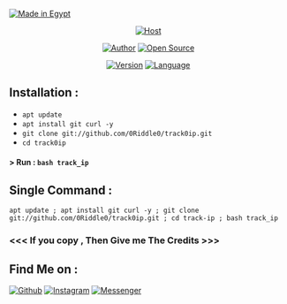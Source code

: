 <p align="left">
<a href="#"><img title="Made in Egypt" src="https://img.shields.io/badge/MADE%20IN-Egypt-black?colorA=%C0C0C0&colorB=%C0C0C0&style=for-the-badge"></a>
</p>
<p align="center">
<a href="#"><img title="Host" src="https://raw.githubusercontent.com/htr-tech/release-download/master/images/banner/trackip.png"></a>
</p>
<p align="center">
<a href="https://github.com/0Riddle0"><img title="Author" src="https://img.shields.io/badge/Author-0Riddle0-red.svg?style=for-the-badge&logo=github"></a>
<a href="#"><img title="Open Source" src="https://img.shields.io/badge/Open%20Source-%E2%9D%A4-green?style=for-the-badge"></a>
</p>
<p align="center">
<a href="#"><img title="Version" src="https://img.shields.io/badge/Version-2.0-green.svg?style=flat-square"></a>
<a href="#"><img title="Language" src="https://badges.frapsoft.com/bash/v1/bash.png?v=103"></a>
</p>

## Installation :

* `apt update`
* `apt install git curl -y`
* `git clone git://github.com/0Riddle0/track0ip.git`
* `cd track0ip`

#### > Run : `bash track_ip`

## Single Command :
```
apt update ; apt install git curl -y ; git clone git://github.com/0Riddle0/track0ip.git ; cd track-ip ; bash track_ip
```


### <<< If you copy , Then Give me The Credits >>>

## Find Me on :
[![Github](https://img.shields.io/badge/Github-0Riddle0-green?style=for-the-badge&logo=github)](https://github.com/0Riddle0)
[![Instagram](https://img.shields.io/badge/Insta-%40_mohsenetoo_-red?style=for-the-badge&logo=instagram)](https://www.instagram.com/_mohsenetoo_)
[![Messenger](https://img.shields.io/badge/Chat-Messenger-blue?style=for-the-badge&logo=messenger)](https://m.me/bbrruuxx)
